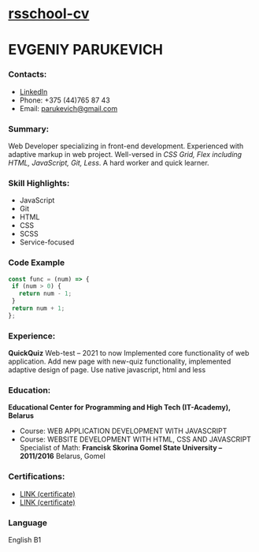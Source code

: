 # [rsschool-cv](https://EvParukevich.github.io/rsschool-cv/cv)
# EVGENIY PARUKEVICH
### **Contacts:**
 * [LinkedIn](https://www.linkedin.com/in/evgeniy-parukevich-71431b16a/)
 * Phone: +375 (44)765 87 43 
 * Email: parukevich@gmail.com
### **Summary:**
Web Developer specializing in front-end development. Experienced with adaptive markup in web project. Well-versed in *CSS Grid, Flex including HTML, JavaScript, Git, Less*. A hard worker and quick learner.
### **Skill Highlights:**
 * JavaScript
 * Git
 * HTML
 * CSS
 * SCSS
 * Service-focused
 ### **Code Example**
 ```javascript
const func = (num) => {
  if (num > 0) {
    return num - 1;
  }
  return num + 1;
};
```
### **Experience:**
**QuickQuiz** Web-test – 2021 to now
Implemented core functionality of web application. Add new page with new-quiz functionality, implemented adaptive design of page. Use native javascript, html and less
### **Education:**
**Educational Center for Programming and High Tech (IT-Academy), Belarus**
 * Course: WEB APPLICATION DEVELOPMENT WITH JAVASCRIPT
 * Course: WEBSITE DEVELOPMENT WITH HTML, CSS AND JAVASCRIPT
Specialist of Math: **Francisk Skorina Gomel State University – 2011/2016**
Belarus, Gomel
### **Certifications:**
 * [LINK (certificate)](https://drive.google.com/file/d/14rDvTsvEUmkVXaL0Ga7eVWUjwnJ9O3I2/view?usp=sharing)
 * [LINK (certificate)](https://drive.google.com/file/d/1yxlg5z9uSb_h8WLx3URYMMj4lzcaQd9R/view?usp=sharing)
 ### **Language**
 English B1